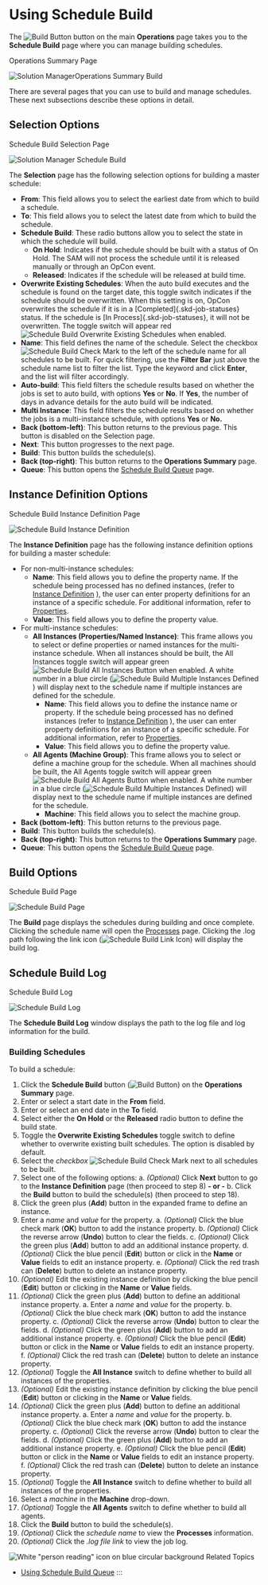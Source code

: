 # Using Schedule Build

The ![Build Button](../../../Resources/Images/SM/Schedule-Build-Operations-Summary-Build-Button.png "Build Button")
button on the main **Operations** page takes you to the **Schedule
Build** page where you can manage building schedules.

Operations Summary Page

![Solution ManagerOperations Summary Build](../../../Resources/Images/SM/Schedule-Build-Operations-Summary.png "Solution ManagerOperations Summary Build")

There are several pages that you can use to build and manage schedules.
These next subsections describe these options in detail.

## Selection Options

Schedule Build Selection Page

![Solution Manager Schedule Build](../../../Resources/Images/SM/Schedule-Build.png "Solution Manager Schedule Build")

The **Selection** page has the following selection options for building
a master schedule:

- **From**: This field allows you to select the earliest date from
    which to build a schedule.
- **To**: This field allows you to select the latest date from which
    to build the schedule.
- **Schedule Build**: These radio buttons allow you to select the
    state in which the schedule will build.
  - **On Hold**: Indicates if the schedule should be built with a
        status of On Hold. The SAM will not process         the schedule until it is released manually or through an OpCon
        event.
  - **Released**: Indicates if the schedule will be released at
        build time.
- **Overwrite Existing Schedules**: When the auto build executes and
    the schedule is found on the target date, this toggle switch
    indicates if the schedule should be overwritten. When this setting
    is on, OpCon overwrites the schedule if it is in a
    [Completed]{.skd-job-statuses} status. If the schedule is [In     Process]{.skd-job-statuses}, it will not be overwritten. The toggle
    switch will appear red ![Schedule Build Overwrite Existing     Schedules](../../../Resources/Images/SM/Schedule-Build-Overwrite-Existing-Schedules.png "Schedule Build Overwrite Existing Schedules")
    when enabled.
- **Name**: This field defines the name of the schedule. Select the
    checkbox ![Schedule Build Check     Mark](../../../Resources/Images/SM/Schedule-Build-Check-Mark.png "Schedule Build Check Mark")
    to the left of the schedule name for all schedules to be built. For
    quick filtering, use the **Filter Bar** just above the schedule name
    list to filter the list. Type the keyword and click **Enter**, and
    the list will filter accordingly.
- **Auto-build**: This field filters the schedule results based on
    whether the jobs is set to auto build, with options **Yes** or
    **No**. If **Yes**, the number of days in advance details for the
    auto build will be indicated.
- **Multi Instance**: This field filters the schedule results based on
    whether the jobs is a multi-instance schedule, with options **Yes**
    or **No.**
- **Back (bottom-left)**: This button returns to the previous page.
    This button is disabled on the Selection page.
- **Next**: This button progresses to the next page.
- **Build**: This button builds the schedule(s).
- **Back (top-right)**: This button returns to the **Operations
    Summary** page.
- **Queue**: This button opens the [Schedule Build     Queue](Using-Schedule-Build-Queue.md) page.

## Instance Definition Options

Schedule Build Instance Definition Page

![Schedule Build Instance Definition](../../../Resources/Images/SM/Schedule-Build-Instance-Definition.png "Schedule Build Instance Definition")

The **Instance Definition** page has the following instance definition
options for building a master schedule:

- For non-multi-instance schedules:
  - **Name**: This field allows you to define the property name. If
        the schedule being processed has no defined instances, (refer to
        [Instance         Definition](../../../job-components/instances.md)
        ), the user can enter property definitions for an instance
        of a specific schedule. For additional information, refer to
        [Properties](../../../objects/properties.md#).
  - **Value**: This field allows you to define the property value.
- For multi-instance schedules:
  - **All Instances (Properties/Named Instance)**: This frame allows
        you to select or define properties or named instances for the
        multi-instance schedule. When all instances should be built, the
        All Instances toggle switch will appear green ![Schedule Build         All Instances Button](../../../Resources/Images/SM/Schedule-Build-All-Instances.png "Schedule Build All Instances Button")
        when enabled. A white number in a blue circle (![Schedule Build         Multiple Instances Defined](../../../Resources/Images/SM/Schedule-Build-Multiple-Instances-Defined.png "Schedule Build Multiple Instances Defined"))
        will display next to the schedule name if multiple instances are
        defined for the schedule.
    - **Name**: This field allows you to define the instance name
            or property. If the schedule being processed has no defined
            instances (refer to [Instance Definition](../../../job-components/instances.md)
            ), the user can enter property definitions for an
            instance of a specific schedule. For additional information,
            refer to
            [Properties](../../../objects/properties.md#).
    - **Value**: This field allows you to define the property
            value.
  - **All Agents (Machine Group)**: This frame allows you to select
        or define a machine group for the schedule. When all machines
        should be built, the All Agents toggle switch will appear green
        ![Schedule Build All Agents         Button](../../../Resources/Images/SM/Schedule-Build-All-Agents.png "Schedule Build All Agents Button")
        when enabled. A white number in a blue circle (![Schedule Build         Multiple Instances Defined](../../../Resources/Images/SM/Schedule-Build-Multiple-Instances-Defined.png "Schedule Build Multiple Instances Defined"))
        will display next to the schedule name if multiple instances are
        defined for the schedule.
    - **Machine**: This field allows you to select the machine
            group.
- **Back (bottom-left)**: This button returns to the previous page.
- **Build**: This button builds the schedule(s).
- **Back (top-right)**: This button returns to the **Operations
    Summary** page.
- **Queue**: This button opens the [Schedule Build     Queue](Using-Schedule-Build-Queue.md) page.

## Build Options

Schedule Build Page

![Schedule Build Page](../../../Resources/Images/SM/Schedule-Build-Page.png "Schedule Build Page")

The **Build** page displays the schedules during building and once
complete. Clicking the schedule name will open the
[Processes](Managing-Daily-Processes.md) page. Clicking the .log
path following the link icon (![Schedule Build Link Icon](../../../Resources/Images/SM/Schedule-Build-Link-Icon.png "Schedule Build Link Icon"))
will display the build log.

## Schedule Build Log

Schedule Build Log

![Schedule Build Log](../../../Resources/Images/SM/Schedule-Build-Log.png "Schedule Build Log")

The **Schedule Build Log** window displays the path to the log file and
log information for the build.

### Building Schedules

To build a schedule:

1. Click the **Schedule Build** button (![Build     Button](../../../Resources/Images/SM/Schedule-Build-Operations-Summary-Build-Button.png "Build Button"))
    on the **Operations Summary** page.
2. Enter or select a start date in the **From** field.
3. Enter or select an end date in the **To** field.
4. Select either the **On Hold** or the **Released** radio button to
    define the build state.
5. Toggle the **Overwrite Existing Schedules** toggle switch to define
    whether to overwrite existing built schedules. The option is
    disabled by default.
6. Select the *checkbox* ![Schedule Build Check     Mark](../../../Resources/Images/SM/Schedule-Build-Check-Mark.png "Schedule Build Check Mark")
    next to all schedules to be built.
7. Select one of the following options:
    a.  *(Optional)* Click **Next** button to go to the
        **Instance Definition** page (then proceed to step 8) **- or -**
    b.  Click the **Build** button to build the schedule(s) (then
        proceed to step 18).
8. Click the green plus (**Add**) button in the expanded frame to
    define an instance.
9. Enter a *name* and *value* for the property.
    a.  *(Optional)* Click the blue check mark (**OK**)
        button to add the instance property.
    b.  *(Optional)* Click the reverse arrow (**Undo**)
        button to clear the fields.
    c.  *(Optional)* Click the green plus (**Add**)
        button to add an additional instance property.
    d.  *(Optional)* Click the blue pencil (**Edit**)
        button or click in the **Name** or **Value** fields to edit an
        instance property.
    e.  *(Optional)* Click the red trash can
        (**Delete**) button to delete an instance property.
10. *(Optional)* Edit the existing instance definition
    by clicking the blue pencil (**Edit**) button or clicking in the
    **Name** or **Value** fields.
11. *(Optional)* Click the green plus (**Add**) button
    to define an additional instance property.
    a.  Enter a *name* and *value* for the property.
    b.  *(Optional)* Click the blue check mark (**OK**)
        button to add the instance property.
    c.  *(Optional)* Click the reverse arrow (**Undo**)
        button to clear the fields.
    d.  *(Optional)* Click the green plus (**Add**)
        button to add an additional instance property.
    e.  *(Optional)* Click the blue pencil (**Edit**)
        button or click in the **Name** or **Value** fields to edit an
        instance property.
    f.  *(Optional)* Click the red trash can
        (**Delete**) button to delete an instance property.
12. *(Optional)* Toggle the **All Instance** switch to
    define whether to build all instances of the properties.
13. *(Optional)* Edit the existing instance definition
    by clicking the blue pencil (**Edit**) button or clicking in the
    **Name** or **Value** fields.
14. *(Optional)* Click the green plus (**Add**) button
    to define an additional instance property.
    a.  Enter a *name* and *value* for the property.
    b.  *(Optional)* Click the blue check mark (**OK**)
        button to add the instance property.
    c.  *(Optional)* Click the reverse arrow (**Undo**)
        button to clear the fields.
    d.  *(Optional)* Click the green plus (**Add**)
        button to add an additional instance property.
    e.  *(Optional)* Click the blue pencil (**Edit**)
        button or click in the **Name** or **Value** fields to edit an
        instance property.
    f.  *(Optional)* Click the red trash can
        (**Delete**) button to delete an instance property.
15. *(Optional)* Toggle the **All Instance** switch to
    define whether to build all instances of the properties.
16. Select a *machine* in the **Machine** drop-down.
17. *(Optional)* Toggle the **All Agents** switch to
    define whether to build all agents.
18. Click the **Build** button to build the schedule(s).
19. *(Optional)* Click the *schedule name* to view the
    **Processes** information.
20. *(Optional)* Click the *.log file link* to view the
    job log.

![White \"person reading\" icon on blue circular background](../../../Resources/Images/moreinfo-icon(48x48).png "More Info icon")
Related Topics

- [Using Schedule Build Queue](Using-Schedule-Build-Queue.md)
:::
